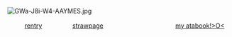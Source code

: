 
 ![GWa-J8i-W4-AAYMES.jpg](https://file.garden/Zu45dkPYuzlvwhxX/Untitled69_20241209221015.png)
    
ㅤㅤㅤ[rentry](https://rentry.co/chuuyaglazer) ㅤㅤㅤㅤㅤ[strawpage](https://chuuyaglazer.straw.page)ㅤㅤㅤㅤㅤ ㅤㅤ ㅤㅤㅤㅤㅤ[my atabook!>O<](https://uponthetaintedsorrow.atabook.org/)
